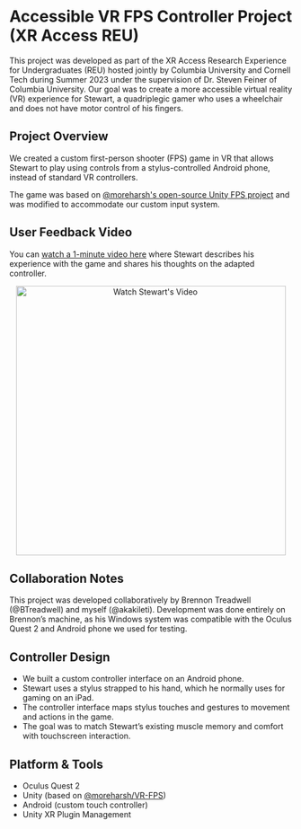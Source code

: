 # Accessible VR FPS Controller Project (XR Access REU)

This project was developed as part of the XR Access Research Experience for Undergraduates (REU) hosted jointly by Columbia University and Cornell Tech during Summer 2023 under the supervision of Dr. Steven Feiner of Columbia University. Our goal was to create a more accessible virtual reality (VR) experience for Stewart, a quadriplegic gamer who uses a wheelchair and does not have motor control of his fingers.

## Project Overview

We created a custom first-person shooter (FPS) game in VR that allows Stewart to play using controls from a stylus-controlled Android phone, instead of standard VR controllers.

The game was based on [@moreharsh's open-source Unity FPS project](https://github.com/moreharsh/VR-FPS) and was modified to accommodate our custom input system.

## User Feedback Video

You can [watch a 1-minute video here](https://youtu.be/ETV7-_j2fmM) where Stewart describes his experience with the game and shares his thoughts on the adapted controller.

<p align="center">
  <a href="https://www.youtube.com/watch?v=ETV7-_j2fmM">
    <img src="https://img.youtube.com/vi/ETV7-_j2fmM/hqdefault.jpg" alt="Watch Stewart's Video" width="480">
  </a>
</p>

## Collaboration Notes

This project was developed collaboratively by Brennon Treadwell (@BTreadwell) and myself (@akakileti). Development was done entirely on Brennon’s machine, as his Windows system was compatible with the Oculus Quest 2 and Android phone we used for testing.

## Controller Design

- We built a custom controller interface on an Android phone.
- Stewart uses a stylus strapped to his hand, which he normally uses for gaming on an iPad.
- The controller interface maps stylus touches and gestures to movement and actions in the game.
- The goal was to match Stewart’s existing muscle memory and comfort with touchscreen interaction.

## Platform & Tools

- Oculus Quest 2
- Unity (based on [@moreharsh/VR-FPS](https://github.com/moreharsh/VR-FPS))
- Android (custom touch controller)
- Unity XR Plugin Management
